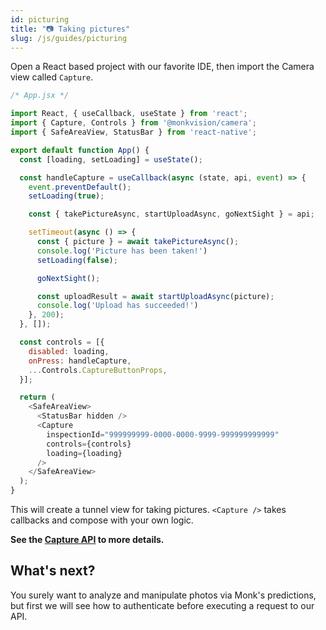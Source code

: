 ```yaml
---
id: picturing
title: "📷 Taking pictures"
slug: /js/guides/picturing
---
```


Open a React based project with our favorite IDE, then import the Camera view called ``Capture``.

```javascript
/* App.jsx */

import React, { useCallback, useState } from 'react';
import { Capture, Controls } from '@monkvision/camera';
import { SafeAreaView, StatusBar } from 'react-native';

export default function App() {
  const [loading, setLoading] = useState();

  const handleCapture = useCallback(async (state, api, event) => {
    event.preventDefault();
    setLoading(true);

    const { takePictureAsync, startUploadAsync, goNextSight } = api;

    setTimeout(async () => {
      const { picture } = await takePictureAsync();
      console.log('Picture has been taken!')
      setLoading(false);

      goNextSight();

      const uploadResult = await startUploadAsync(picture);
      console.log('Upload has succeeded!')
    }, 200);
  }, []);

  const controls = [{
    disabled: loading,
    onPress: handleCapture,
    ...Controls.CaptureButtonProps,
  }];

  return (
    <SafeAreaView>
      <StatusBar hidden />
      <Capture
        inspectionId="999999999-0000-0000-9999-999999999999"
        controls={controls}
        loading={loading}
      />
    </SafeAreaView>
  );
}
```

This will create a tunnel view for taking pictures. `<Capture />` takes callbacks and compose with your own logic.

**See the [Capture API](/docs/js/api/components/capture) to more details.**

## What's next?

You surely want to analyze and manipulate photos via Monk's predictions,
but first we will see how to authenticate before executing a request to our API.
